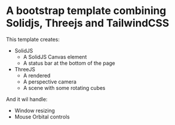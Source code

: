 # A bootstrap template combining Solidjs, Threejs and TailwindCSS

This template creates:

- SolidJS
  - A SolidJS Canvas element
  - A status bar at the bottom of the page
- ThreeJS
  - A rendered
  - A perspective camera
  - A scene with some rotating cubes

And it wil handle:

- Window resizing
- Mouse Orbital controls
